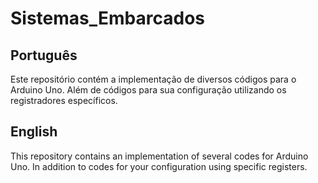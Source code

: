 # Sistemas_Embarcados
## Português
Este repositório contém a implementação de diversos códigos para o Arduino Uno. Além de códigos para sua configuração utilizando os registradores específicos.

## English
This repository contains an implementation of several codes for Arduino Uno. In addition to codes for your configuration using specific registers.
